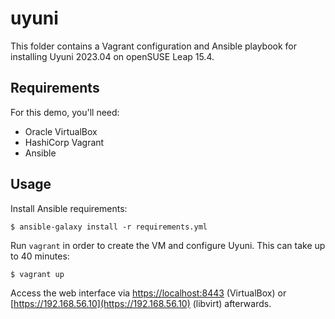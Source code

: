 # uyuni

This folder contains a Vagrant configuration and Ansible playbook for installing Uyuni 2023.04 on openSUSE Leap 15.4.

## Requirements

For this demo, you'll need:

- Oracle VirtualBox
- HashiCorp Vagrant
- Ansible

## Usage

Install Ansible requirements:

```shell
$ ansible-galaxy install -r requirements.yml
```

Run `vagrant` in order to create the VM and configure Uyuni. This can take up to 40 minutes:

```shell
$ vagrant up
```

Access the web interface via [https://localhost:8443](https://localhost:8443) (VirtualBox) or [https://192.168.56.10](https://192.168.56.10) (libvirt) afterwards.

